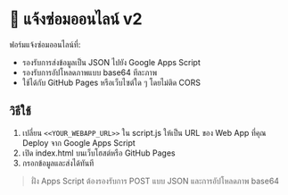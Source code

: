 # 📱 แจ้งซ่อมออนไลน์ v2

ฟอร์มแจ้งซ่อมออนไลน์ที่:
- รองรับการส่งข้อมูลเป็น JSON ไปยัง Google Apps Script
- รองรับการอัปโหลดภาพแบบ base64 ทีละภาพ
- ใช้ได้กับ GitHub Pages หรือเว็บไซต์ใด ๆ โดยไม่ติด CORS

## วิธีใช้

1. เปลี่ยน `<<YOUR_WEBAPP_URL>>` ใน script.js ให้เป็น URL ของ Web App ที่คุณ Deploy จาก Google Apps Script
2. เปิด index.html บนเว็บโฮสต์หรือ GitHub Pages
3. กรอกข้อมูลและส่งได้ทันที

> ฝั่ง Apps Script ต้องรองรับการ POST แบบ JSON และการอัปโหลดภาพ base64